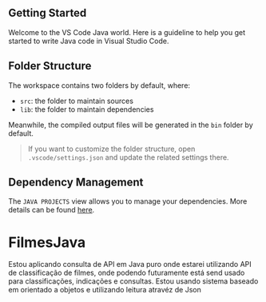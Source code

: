 ## Getting Started

Welcome to the VS Code Java world. Here is a guideline to help you get started to write Java code in Visual Studio Code.

## Folder Structure

The workspace contains two folders by default, where:

- `src`: the folder to maintain sources
- `lib`: the folder to maintain dependencies

Meanwhile, the compiled output files will be generated in the `bin` folder by default.

> If you want to customize the folder structure, open `.vscode/settings.json` and update the related settings there.

## Dependency Management

The `JAVA PROJECTS` view allows you to manage your dependencies. More details can be found [here](https://github.com/microsoft/vscode-java-dependency#manage-dependencies).
# FilmesJava
  Estou aplicando consulta de API em Java puro onde estarei utilizando API de classificação de filmes, onde podendo futuramente está send usado para classificações, indicações e consultas.
  Estou usando sistema baseado em orientado a objetos e utilizando leitura atravéz de Json
